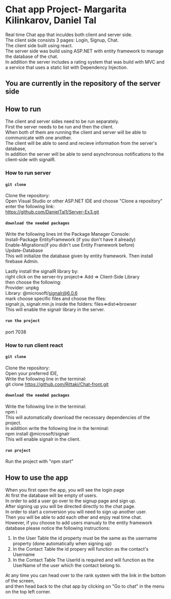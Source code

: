 # Chat app Project- Margarita Kilinkarov, Daniel Tal  

Real time Chat app that inculdes both client and server side.   
The client side consists 3 pages: Login, Signup, Chat.    
The client side built using react.    
The server side was build using ASP.NET with entity framework to manage the database of the chat.   
In addition the server includes a rating system that was build with MVC and a service that uses a static list with Dependency Injection.    

## You are currently in the repository of the server side 

## How to run
The client and server sides need to be run separately.  
First the server needs to be run and then the client.  
When both of them are running the client and server will be able to communicate with one another.  
The client will be able to send and recieve information from the server's database,  
In addition the server will be able to send asynchronous notifications to the client-side with signalR.  

### How to run server

#### `git clone`

Clone the repository:  
Open Visual Studio or other ASP.NET IDE and choose "Clone a repository"  
enter the following link:  
https://github.com/DanielTal1/Server-Ex3.git  

#### `download the needed packages`  

Write the following lines int the Package Manager Console:  
Install-Package EntityFramework (if you don't have it already)  
Enable-Migrations(if you didn't use Entity Framework before)  
Update-Database  
This will initialize the database given by entity framework.
Then install firebase Admin.

Lastly install the signalR library by:  
right click on the server-try project=> Add => Client-Side Library  
then choose the following:  
Provider: unpkg  
Library: @microsoft/signalr@6.0.6  
mark choose specific files and choose the files:  
signalr.js, signalr.min.js inside the folders: files=>dist=>browser  
This will enable the signalr library in the server.  

#### `run the project`
port 7038

### How to run client react  

#### `git clone`  

Clone the repository:   
Open your preferred IDE,    
Write the following line in the terminal:   
git clone https://github.com/Rittaki/Chat-front.git  

#### `download the needed packages`  

Write the following line in the terminal:   
npm i  
This will automatically download the necessary dependencies of the project.   
In addition write the following line in the terminal:  
npm install @microsoft/signalr  
This will enable signalr in the client.  

#### `run project`  

Run the project with "npm start"   


## How to use the app  

When you first open the app, you will see the login page  
At first the database will be empty of users.  
In order to add a user go over to the signup page and sign up.  
After signing up you will be directed directly to the chat page.  
In order to start a conversion you will need to sign up another user.  
Then you will be able to add each other and enjoy real time chat.  
However, if you choose to add users manualy to the entity framework database please notice the following instructions:  
1. In the User Table the id property must be the same as the username property (done automatically when signing up)  
2. In the Contact Table the id propery will function as the contact's Username  
3. In the Contact Table The UserId is required and will function as the UserName of the user which the contact belong to.  
  
At any time you can head over to the rank system with the link in the bottom of the screen,  
and then head back to the chat app by clicking on "Go to chat" in the menu on the top left corner.  

